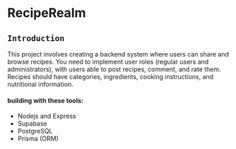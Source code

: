 # RecipeRealm

## `Introduction`
This project involves creating a backend system where users can share and browse recipes. You need to implement user roles 
(regular users and administrators), with users able to post recipes, comment, and rate them. Recipes should have categories, ingredients, 
cooking instructions, and nutritional information. 

#### building with these tools:
- Nodejs and Express
- Supabase
- PostgreSQL
- Prisma (ORM)
 
 


